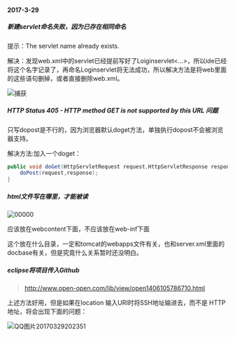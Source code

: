 #### 2017-3-29

##### 新建servlet命名失败，因为已存在相同命名

提示：The servlet name already exists.

解决：发现web.xml中的servlet已经提前写好了<servlet>Loiginservlet<...>，所以ide已经将这个名字记录了，再命名Loginservlet将无法成功，所以解决方法是将web里面的这些语句删掉，或者直接删除web.xml。

![捕获](C:\Users\aierq\Desktop\捕获.PNG)

##### HTTP Status 405 - HTTP method GET is not supported by this URL 问题

只写dopost是不行的，因为浏览器默认doget方法，单独执行dopost不会被浏览器支持。

解决方法:加入一个doget：

```java
public void doGet(HttpServletRequest request,HttpServletResponse response)	throws ServletException,IOException{	
    doPost(request,response);
}
```



##### html文件写在哪里，才能被读

![00000](C:\Users\aierq\Desktop\00000.png)

应该放在webcontent下面，不应该放在web-inf下面

这个放在什么目录，一定和tomcat的webapps文件有关，也和server.xml里面的docbase有关，但是究竟什么关系暂时还没明白。

##### eclipse将项目传入Github

> http://www.open-open.com/lib/view/open1406105786710.html    

上述方法好用，但是如果在location 输入URI时将SSH地址输进去，而不是	HTTP地址，将会出现下面的问题：

![QQ图片20170329202351](C:\Users\aierq\Desktop\QQ图片20170329202351.png)